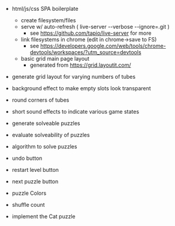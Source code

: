 
- html/js/css SPA boilerplate
  - create filesystem/files
  - serve w/ auto-refresh ( live-server --verbose --ignore=.git )
    - see https://github.com/tapio/live-server for more
  - link filesystems in chrome (edit in chrome->save to FS)
    - see https://developers.google.com/web/tools/chrome-devtools/workspaces/?utm_source=devtools
  - basic grid main page layout
    - generated from https://grid.layoutit.com/


- generate grid layout for varying numbers of tubes
- background effect to make empty slots look transparent
- round corners of tubes
- short sound effects to indicate various game states

- generate solveable puzzles
- evaluate solveability of puzzles
- algorithm to solve puzzles

- undo button
- restart level button

- next puzzle button
- puzzle Colors
- shuffle count

- implement the Cat puzzle
